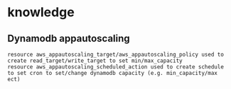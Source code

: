 # knowledge

## Dynamodb appautoscaling
```
resource aws_appautoscaling_target/aws_appautoscaling_policy used to create read_target/write_target to set min/max_capacity
resource aws_appautoscaling_scheduled_action used to create schedule to set cron to set/change dynamodb capacity (e.g. min_capacity/max ect)
```
